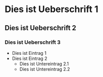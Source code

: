 # Dies ist Ueberschrift 1
## Dies ist Ueberschrift 2
### Dies ist Ueberschrift 3

* Dies ist Eintrag 1
* Dies ist Eintrag 2
    * Dies ist Untereintrag 2.1
    * Dies ist Untereintrag 2.2